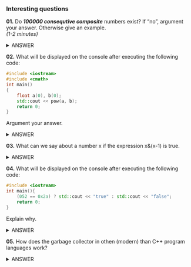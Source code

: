 ### Interesting questions

**01.** Do ***100000 consequtive composite*** numbers exist? If “no”, argument your answer. Otherwise give an example.      
*(1-2 minutes)*

<details><summary>ANSWER</summary>
<p>
  
From Euclid's algorithm for generating prime numbers, we know that they are infinitely many, which makes us doubt whether such a sequence exists. But the truth is that, no matter how long we choose the wanted sequence to be, we can always find such numbers, while the sequence is finite. That's because in the plurality of the natural numbers <img src="https://latex.codecogs.com/svg.latex?\Large&space;\mathbb{N}"> - the more we move away from the 0, the more the prime numbers “evanish”.
Take the sequence <img src="https://latex.codecogs.com/svg.latex?\Large&space;a_j=\prod_{i=2}^{100001}+j=100001!+j">, for <img src="https://latex.codecogs.com/svg.latex?\Large&space;j=\overline{2,100001}">. Now the numbers <img src="https://latex.codecogs.com/svg.latex?\Large&space;a_2,a_3,a_4,...,a_{100001}"> (with count = 100000) are consecutive and compose, because <img src="https://latex.codecogs.com/svg.latex?\Large&space;a_{k+1}-a_k=1">, for every k in the range <img src="https://latex.codecogs.com/svg.latex?\Large&space;k=\overline{1,100000}"> and <img src="https://latex.codecogs.com/svg.latex?\Large&space;j|a_j"> for every j in the range <img src="https://latex.codecogs.com/svg.latex?\Large&space;k=\overline{2,100001}">.

Note that we cannot tell whether <img src="https://latex.codecogs.com/svg.latex?\Large&space;100000!+1"> is compose!

</p>
</details>


**02.** What will be displayed on the console after executing the following code:
```cpp
#include <iostream>
#include <cmath>
int main()
{
	float a(0), b(0);
	std::cout << pow(a, b);
	return 0;
} 
```
 Argument your answer.


<details><summary>ANSWER</summary>
<p>
Zero to the power of zero, denoted by <img src="https://latex.codecogs.com/svg.latex?\Large&space;0^0">, is a mathematical expression with no agreed-upon value. But in our case floating point numbers in the memory are represented as approximation because the memory is limited. So we can look for an answer to the equivalent question: <img src="https://latex.codecogs.com/svg.latex?\Large&space;\lim_{x\rightarrow{0}}(x^x)">, which is 1. 
  
</p>
</details>

**03.** What can we say about a number x if the expression x&(x-1) is true.

<details><summary>ANSWER</summary>
<p>

We have the operator "&", which is bitwise "AND". Knowing that a binary power of two is of the form 100...000 and subtracting one will give you 111...111. Then, when you AND those together, you get zero, such as with:
 
	  1000 0000 0000 0000
	&  111 1111 1111 1111
	  ==== ==== ==== ====
	= 0000 0000 0000 0000

Any non-power-of-two input value (other than zero) will not give you zero when you perform that operation.

For example, let's try all the 4-bit combinations:

n  |    n |   n-1 |  n&(n-1)
---- |  ----  |  ----  | ----
 0  | 0000 |  0111  |  0000 *
 1 |  0001 |  0000  |  0000 *
 2 |  0010 |  0001  |  0000 *
 3 |  0011 |  0010  |  0010
 4 |  0100 |  0011  |  0000 *
 5 |  0101 |  0100  |  0100
 6 |  0110 |  0101  |  0100
 7 |  0111 |  0110  |  0110
 8 |  1000 |  0111  |  0000 *
 9 |  1001 |  1000  |  1000
10 |  1010 |  1001  |  1000
11 |  1011 |  1010  |  1010
12 |  1100 |  1011  |  1000
13 |  1101 |  1100  |  1100
14 |  1110 |  1101  |  1100
15 |  1111 |  1110   | 1110

You can see that only 0 and the powers of two (1, 2, 4 and 8) result in a 0000/false bit pattern, all others are non-zero or true.  

***So the answer is that n is neither power of two nor zero.***

</p>
</details>

**04.** What will be displayed on the console after executing the following code:
```cpp
#include <iostream> 
int main(){
	(052 == 0x2a) ? std::cout << "true" : std::cout << "false";
	return 0;
}
```
Explain why.
<details><summary>ANSWER</summary>
<p>
	
*true*

052 is considered from the compilator as octal numeral system, i.e. the base-8 number system, which uses the digits 0 to 7. On the other hand 0x2a or equivalently 0x2A is considered from the compilator as hexadecimal (also base 16, or hex) system to represent numbers with sixteen digits. So 

<img src="https://latex.codecogs.com/svg.latex?\Large&space;052=8.0^2+8.5^1+8.2^0=48"> and 
<img src="https://latex.codecogs.com/svg.latex?\Large&space;0x2a=0x2A=16.2^1+16.10^0=48">,

i.e. is 48 equal to 48 ?

</p>
</details>

**05.** How does the garbage collector in othen (modern) than C++ program languages work?
<details><summary>ANSWER</summary>
<p>
For example it can be considered as a graph of all objects initialized in a given scope. It searches with DFS for all objects which are not referented from another object (which are not connectet to none of the other objects) and after that perform deletion. In that logic it also deletes all non-used connectivity components.	
</p>
</details>

